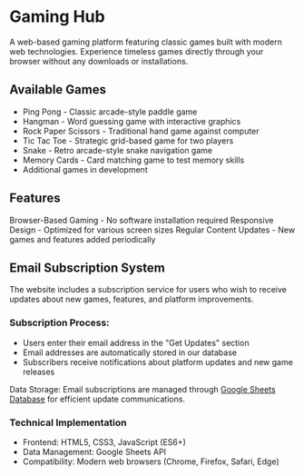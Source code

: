 # Gaming Hub
A web-based gaming platform featuring classic games built with modern web technologies. Experience timeless games directly through your browser without any downloads or installations.


## Available Games

- Ping Pong - Classic arcade-style paddle game
- Hangman - Word guessing game with interactive graphics
- Rock Paper Scissors - Traditional hand game against computer
- Tic Tac Toe - Strategic grid-based game for two players
- Snake - Retro arcade-style snake navigation game
- Memory Cards - Card matching game to test memory skills
- Additional games in development


## Features

Browser-Based Gaming - No software installation required
Responsive Design - Optimized for various screen sizes
Regular Content Updates - New games and features added periodically

## Email Subscription System
The website includes a subscription service for users who wish to receive updates about new games, features, and platform improvements.

### Subscription Process:

- Users enter their email address in the "Get Updates" section
- Email addresses are automatically stored in our database
- Subscribers receive notifications about platform updates and new game releases

Data Storage: Email subscriptions are managed through [Google Sheets Database](https://docs.google.com/spreadsheets/d/1bJcFAzE1sOa2U8nOT4FYUjCO5yZDmezUbcHVtT8td7U/edit?gid=0#gid=0) for efficient update communications.

### Technical Implementation

- Frontend: HTML5, CSS3, JavaScript (ES6+)
- Data Management: Google Sheets API
- Compatibility: Modern web browsers (Chrome, Firefox, Safari, Edge)
